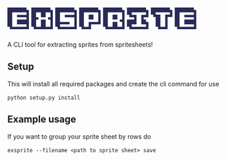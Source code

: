 # ![Exsprite Logo](/assets/title.png)
A CLI tool for extracting sprites from spritesheets!

## Setup
This will install all required packages and create the cli command for use
```
python setup.py install
```

## Example usage

If you want to group your sprite sheet by rows do

```
exsprite --filename <path to sprite sheet> save
```
